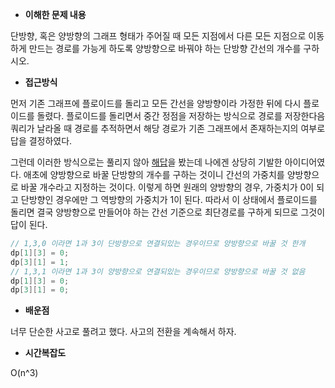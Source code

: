 * **이해한 문제 내용**

단방향, 혹은 양방향의 그래프 형태가 주어질 때 모든 지점에서 다른 모든 지점으로 이동하게 만드는 경로를 가능게 하도록 양방향으로 바꿔야 하는 단방향 간선의 개수를 구하시오.

* **접근방식**

먼저 기존 그래프에 플로이드를 돌리고 모든 간선을 양방향이라 가정한 뒤에 다시 플로이드를 돌렸다. 플로이드를 돌리면서 중간 정점을 저장하는 방식으로 경로를 저장한다음 쿼리가 날라올 때 경로를 추적하면서 해당 경로가 기존 그래프에서 존재하는지의 여부로 답을 결정하였다.

그런데 이러한 방식으로는 풀리지 않아 [해답](https://am003507.tistory.com/236)을 봤는데 나에겐 상당히 기발한 아이디어였다. 애초에 양방향으로 바꿀 단방향의 개수를 구하는 것이니 간선의 가중치를 양방향으로 바꿀 개수라고 지정하는 것이다. 이렇게 하면 원래의 양방향의 경우, 가중치가 0이 되고 단방향인 경우에만 그 역방향의 가중치가 1이 된다. 따라서 이 상태에서 플로이드를 돌리면 결국 양방향으로 만들어야 하는 간선 기준으로 최단경로를 구하게 되므로 그것이 답이 된다.

```c++
// 1,3,0 이라면 1과 3이 단방향으로 연결되있는 경우이므로 양방향으로 바꿀 것 한개
dp[1][3] = 0;
dp[3][1] = 1;
// 1,3,1 이라면 1과 3이 양방향으로 연결되있는 경우이므로 양방향으로 바꿀 것 없음
dp[1][3] = 0;
dp[3][1] = 0;
```

* **배운점**

너무 단순한 사고로 풀려고 했다. 사고의 전환을 계속해서 하자.

* **시간복잡도**

O(n^3)